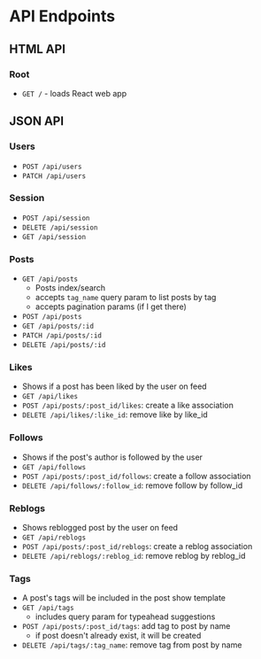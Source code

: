 # API Endpoints

## HTML API

### Root

- `GET /` - loads React web app

## JSON API

### Users

- `POST /api/users`
- `PATCH /api/users`

### Session

- `POST /api/session`
- `DELETE /api/session`
- `GET /api/session`

### Posts

- `GET /api/posts`
  - Posts index/search
  - accepts `tag_name` query param to list posts by tag
  - accepts pagination params (if I get there)
- `POST /api/posts`
- `GET /api/posts/:id`
- `PATCH /api/posts/:id`
- `DELETE /api/posts/:id`

### Likes

- Shows if a post has been liked by the user on feed
- `GET /api/likes`
- `POST /api/posts/:post_id/likes`: create a like association
- `DELETE /api/likes/:like_id`: remove like by like_id

### Follows

- Shows if the post's author is followed by the user
- `GET /api/follows`
- `POST /api/posts/:post_id/follows`: create a follow association
- `DELETE /api/follows/:follow_id`: remove follow by follow_id

### Reblogs

- Shows reblogged post by the user on feed
- `GET /api/reblogs`
- `POST /api/posts/:post_id/reblogs`: create a reblog association
- `DELETE /api/reblogs/:reblog_id`: remove reblog by reblog_id

### Tags

- A post's tags will be included in the post show template
- `GET /api/tags`
  - includes query param for typeahead suggestions
- `POST /api/posts/:post_id/tags`: add tag to post by name
  - if post doesn't already exist, it will be created
- `DELETE /api/tags/:tag_name`: remove tag from post by
  name
